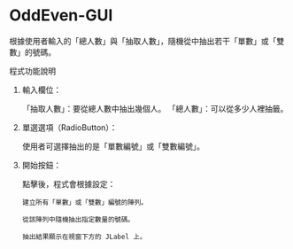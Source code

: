 # OddEven-GUI

根據使用者輸入的「總人數」與「抽取人數」，隨機從中抽出若干「單數」或「雙數」的號碼。

程式功能說明

1. 輸入欄位：
   
   「抽取人數」：要從總人數中抽出幾個人。
   「總人數」：可以從多少人裡抽籤。

2. 單選選項（RadioButton）：

   使用者可選擇抽出的是「單數編號」或「雙數編號」。

3. 開始按鈕：

   點擊後，程式會根據設定：
   
       建立所有「單數」或「雙數」編號的陣列。
   
       從該陣列中隨機抽出指定數量的號碼。
   
       抽出結果顯示在視窗下方的 JLabel 上。
